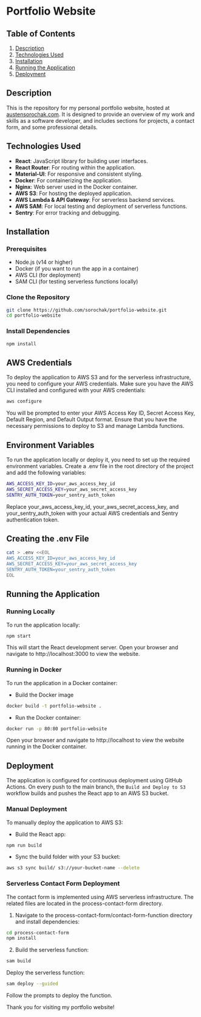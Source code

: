 # Portfolio Website

## Table of Contents

1. [Description](#description)
2. [Technologies Used](#technologies-used)
3. [Installation](#installation)
4. [Running the Application](#running-the-application)
5. [Deployment](#deployment)

## Description

This is the repository for my personal portfolio website, hosted at [austensorochak.com](https://austensorochak.com). It is designed to provide an overview of my work and skills as a software developer, and includes sections for projects, a contact form, and some professional details.

## Technologies Used

- **React**: JavaScript library for building user interfaces.
- **React Router**: For routing within the application.
- **Material-UI**: For responsive and consistent styling.
- **Docker**: For containerizing the application.
- **Nginx**: Web server used in the Docker container.
- **AWS S3**: For hosting the deployed application.
- **AWS Lambda & API Gateway**: For serverless backend services.
- **AWS SAM**: For local testing and deployment of serverless functions.
- **Sentry**: For error tracking and debugging.

## Installation

### Prerequisites

- Node.js (v14 or higher)
- Docker (if you want to run the app in a container)
- AWS CLI (for deployment)
- SAM CLI (for testing serverless functions locally)

### Clone the Repository

```sh
git clone https://github.com/sorochak/portfolio-website.git
cd portfolio-website
```

### Install Dependencies

```sh
npm install
```

## AWS Credentials

To deploy the application to AWS S3 and for the serverless infrastructure, you need to configure your AWS credentials. Make sure you have the AWS CLI installed and configured with your AWS credentials:

```sh
aws configure
```

You will be prompted to enter your AWS Access Key ID, Secret Access Key, Default Region, and Default Output format. Ensure that you have the necessary permissions to deploy to S3 and manage Lambda functions.

## Environment Variables

To run the application locally or deploy it, you need to set up the required environment variables. Create a .env file in the root directory of the project and add the following variables:

```sh
AWS_ACCESS_KEY_ID=your_aws_access_key_id
AWS_SECRET_ACCESS_KEY=your_aws_secret_access_key
SENTRY_AUTH_TOKEN=your_sentry_auth_token
```

Replace your_aws_access_key_id, your_aws_secret_access_key, and your_sentry_auth_token with your actual AWS credentials and Sentry authentication token.

## Creating the .env File

```sh
cat > .env <<EOL
AWS_ACCESS_KEY_ID=your_aws_access_key_id
AWS_SECRET_ACCESS_KEY=your_aws_secret_access_key
SENTRY_AUTH_TOKEN=your_sentry_auth_token
EOL
```

## Running the Application

### Running Locally

To run the application locally:

```sh
npm start
```

This will start the React development server. Open your browser and navigate to http://localhost:3000 to view the website.

### Running in Docker

To run the application in a Docker container:

- Build the Docker image

```sh
docker build -t portfolio-website .
```

- Run the Docker container:

```sh
docker run -p 80:80 portfolio-website
```

Open your browser and navigate to http://localhost to view the website running in the Docker container.

## Deployment

The application is configured for continuous deployment using GitHub Actions. On every push to the main branch, the `Build and Deploy to S3` workflow builds and pushes the React app to an AWS S3 bucket.

### Manual Deployment

To manually deploy the application to AWS S3:

- Build the React app:

```sh
npm run build
```

- Sync the build folder with your S3 bucket:

```sh
aws s3 sync build/ s3://your-bucket-name --delete
```

### Serverless Contact Form Deployment

The contact form is implemented using AWS serverless infrastructure. The related files are located in the process-contact-form directory.

1. Navigate to the process-contact-form/contact-form-function directory and install dependencies:

```sh
cd process-contact-form
npm install
```

2. Build the serverless function:

```sh
sam build
```

Deploy the serverless function:

```sh
sam deploy --guided
```

Follow the prompts to deploy the function.

Thank you for visiting my portfolio website!
